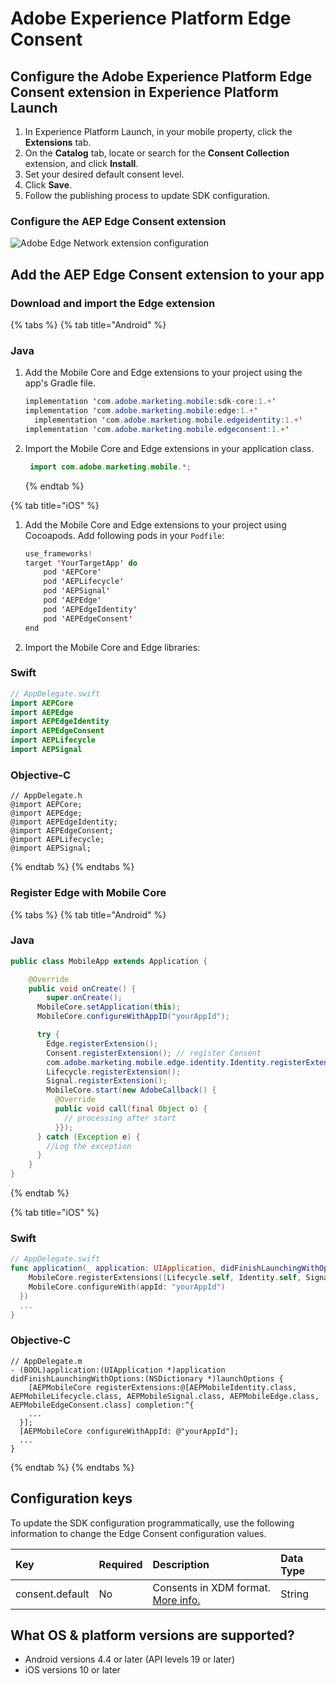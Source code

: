 # Adobe Experience Platform Edge Consent

## Configure the Adobe Experience Platform Edge Consent extension in Experience Platform Launch

1. In Experience Platform Launch, in your mobile property, click the **Extensions** tab.
2. On the **Catalog** tab, locate or search for the **Consent Collection** extension, and click **Install**.
3. Set your desired default consent level.
4. Click **Save**.
5. Follow the publishing process to update SDK configuration.

### Configure the AEP Edge Consent extension

![Adobe Edge Network extension configuration](/Users/nporter/Developer/Documentation/acp-sdks-documentation/.gitbook/assets/mobile-edge-consent-launch-configuration.png)



## Add the AEP Edge Consent extension to your app

### Download and import the Edge extension

{% tabs %}
{% tab title="Android" %}

### Java

1. Add the Mobile Core and Edge extensions to your project using the app's Gradle file.

   ```java
   implementation 'com.adobe.marketing.mobile:sdk-core:1.+'
   implementation 'com.adobe.marketing.mobile:edge:1.+'
     implementation 'com.adobe.marketing.mobile.edgeidentity:1.+'
   implementation 'com.adobe.marketing.mobile.edgeconsent:1.+'
   ```

2. Import the Mobile Core and Edge extensions in your application class.

   ```java
    import com.adobe.marketing.mobile.*;
   ```

   {% endtab %}

{% tab title="iOS" %}

1. Add the Mobile Core and Edge extensions to your project using Cocoapods. Add following pods in your `Podfile`:

   ```swift
   use_frameworks!
   target 'YourTargetApp' do
       pod 'AEPCore'
       pod 'AEPLifecycle'
       pod 'AEPSignal'
       pod 'AEPEdge'
       pod 'AEPEdgeIdentity'
       pod 'AEPEdgeConsent'
   end
   ```

2. Import the Mobile Core and Edge libraries:

### Swift

```swift
// AppDelegate.swift
import AEPCore
import AEPEdge
import AEPEdgeIdentity
import AEPEdgeConsent
import AEPLifecycle
import AEPSignal
```

### Objective-C

```text
// AppDelegate.h
@import AEPCore;
@import AEPEdge;
@import AEPEdgeIdentity;
@import AEPEdgeConsent;
@import AEPLifecycle;
@import AEPSignal;
```

{% endtab %}
{% endtabs %}

### Register Edge with Mobile Core

{% tabs %}
{% tab title="Android" %}

### Java

```java
public class MobileApp extends Application {

    @Override
    public void onCreate() {
        super.onCreate();
      MobileCore.setApplication(this);
      MobileCore.configureWithAppID("yourAppId");

      try {
        Edge.registerExtension();
        Consent.registerExtension(); // register Consent
        com.adobe.marketing.mobile.edge.identity.Identity.registerExtension();
        Lifecycle.registerExtension();
        Signal.registerExtension();
        MobileCore.start(new AdobeCallback() {
          @Override
          public void call(final Object o) {
            // processing after start
          }});
      } catch (Exception e) {
        //Log the exception
      }
    }
}
```

{% endtab %}

{% tab title="iOS" %}

### Swift

```swift
// AppDelegate.swift
func application(_ application: UIApplication, didFinishLaunchingWithOptions launchOptions: [UIApplication.LaunchOptionsKey: Any]?) -> Bool {
    MobileCore.registerExtensions([Lifecycle.self, Identity.self, Signal.self, Edge.self, Consent.self], {
    MobileCore.configureWith(appId: "yourAppId")
  })
  ...
}
```

### Objective-C

```text
// AppDelegate.m
- (BOOL)application:(UIApplication *)application didFinishLaunchingWithOptions:(NSDictionary *)launchOptions {
    [AEPMobileCore registerExtensions:@[AEPMobileIdentity.class, AEPMobileLifecycle.class, AEPMobileSignal.class, AEPMobileEdge.class, AEPMobileEdgeConsent.class] completion:^{
    ...
  }];
  [AEPMobileCore configureWithAppId: @"yourAppId"];
  ...
}
```

{% endtab %}
{% endtabs %}

## Configuration keys

To update the SDK configuration programmatically, use the following information to change the Edge Consent configuration values.

| Key             | Required | Description                                                  | Data Type |
| :-------------- | :------- | :----------------------------------------------------------- | :-------- |
| consent.default | No       | Consents in XDM format. [More info.](https://github.com/adobe/xdm/blob/fc0773107f29928e1dc4753f8f055836083ea53f/docs/reference/mixins/profile/profile-consents.schema.md) | String    |

## What OS & platform versions are supported?

* Android versions 4.4 or later \(API levels 19 or later\)
* iOS versions 10 or later